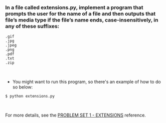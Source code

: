 ### In a file called extensions.py, implement a program that prompts the user for the name of a file and then outputs that file’s media type if the file’s name ends, case-insensitively, in any of these suffixes:
```
.gif
.jpg
.jpeg
.png
.pdf
.txt
.zip
```

<br />

* You might want to run this program, so there's an example of how to do so below:

```
$ python extensions.py
```

<br />

For more details, see the [PROBLEM SET 1 - EXTENSIONS](https://cs50.harvard.edu/python/2022/psets/1/extensions/) reference.
